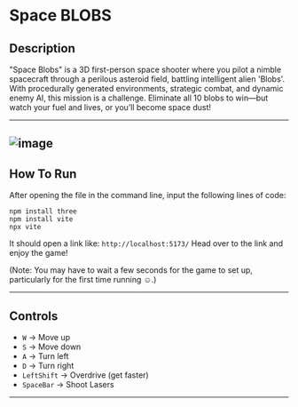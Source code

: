 # Space BLOBS

## Description

"Space Blobs" is a 3D first-person space shooter where you pilot a nimble spacecraft through a perilous asteroid field, battling intelligent alien 'Blobs'. With procedurally generated environments, strategic combat, and dynamic enemy AI, this mission is a challenge. Eliminate all 10 blobs to win—but watch your fuel and lives, or you’ll become space dust!

---
![image](https://github.com/user-attachments/assets/951b7f19-00ad-497a-9a73-183e5c1e9dde)
---

## How To Run


After opening the file in the command line, input the following lines of code:

```
npm install three
npm install vite
npx vite
```

It should open a link like: `http://localhost:5173/` Head over to the link and enjoy the game!

(Note: You may have to wait a few seconds for the game to set up, particularly for the first time running ☺️.)

---

## Controls

- `W` -> Move up
- `S` -> Move down
- `A` -> Turn left
- `D` -> Turn right
- `LeftShift` -> Overdrive (get faster)
- `SpaceBar` -> Shoot Lasers

---

